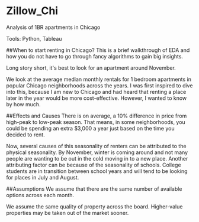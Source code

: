 # Zillow_Chi
Analysis of 1BR apartments in Chicago

Tools: Python, Tableau

##When to start renting in Chicago?
This is a brief walkthrough of EDA and how you do not have to go through fancy algorithms to gain big insights.

Long story short, it's best to look for an apartment around November.

We look at the average median monthly rentals for 1 bedroom apartments in popular Chicago neighborhoods across the years. I was first inspired to dive into this, because I am new to Chicago and had heard that renting a place later in the year would be more cost-effective. However, I wanted to know by how much.

##Effects and Causes
There is on average, a 10% difference in price from high-peak to low-peak season. That means, in some neighborhoods, you could be spending an extra $3,000 a year just based on the time you decided to rent.

Now, several causes of this seasonality of renters can be attributed to the physical seasonality. By November, winter is coming around and not many people are wanting to be out in the cold moving in to a new place. Another attributing factor can be because of the seasonality of schools. College students are in transition between school years and will tend to be looking for places in July and August.

##Assumptions
We assume that there are the same number of available options across each month.

We assume the same quality of property across the board. Higher-value properties may be taken out of the market sooner.
